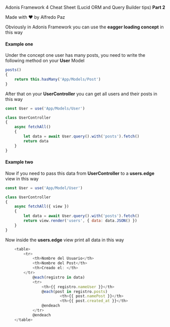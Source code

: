 Adonis Framework 4 Cheat Sheet (Lucid ORM and Query Builder tips) **Part 2**

Made with ❤️ by Alfredo Paz



Obviously in Adonis Framework you can use the **eagger loading concept** in this way



#### Example one

Under the concept one user has many posts, you need to write the following method on your **User** Model

```javascript
posts()
{
    return this.hasMany('App/Models/Post')
}
```



After that on your **UserController** you can get all users and their posts in this way

```javascript
const User = use('App/Models/User')

class UserController
{
    async fetchAll()
    {
        let data = await User.query().with('posts').fetch()
        return data
    }
}
```



#### Example two 

Now if you need to pass this data from **UserController** to a **users.edge** view in this way

```javascript
const User = use('App/Model/User')

class UserController 
{
    async fetchAll({ view })
    {
        let data = await User.query().with('posts').fetch()
        return view.render('users', { data: data.JSON() })
    }
}
```



Now inside the **users.edge** view print all data in this way



```javascript
	<table>
		<tr>
			<th>Nombre del Usuario</th>
			<th>Nombre del Post</th>
			<th>Creado el: </th>
		</tr>
			@each(registro in data)
			<tr>
				<th>{{ registro.nameUser }}</th>
				@each(post in registro.posts)
						<th>{{ post.namePost }}</th>
						<th>{{ post.created_at }}</th>
				@endeach
			</tr>
			@endeach
	</table>

```

